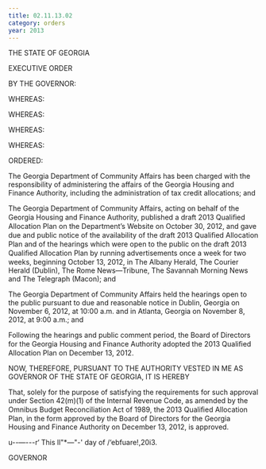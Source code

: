 ```yaml
---
title: 02.11.13.02
category: orders
year: 2013
---
```

 

THE STATE OF GEORGIA

EXECUTIVE ORDER

BY THE GOVERNOR:

WHEREAS:

WHEREAS:

WHEREAS:

WHEREAS:

ORDERED:

The Georgia Department of Community Affairs has been charged with the responsibility of
administering the affairs of the Georgia Housing and Finance Authority, including the
administration of tax credit allocations; and

The Georgia Department of Community Affairs, acting on behalf of the Georgia Housing
and Finance Authority, published a draft 2013 Qualiﬁed Allocation Plan on the
Department’s Website on October 30, 2012, and gave due and public notice of the
availability of the draft 2013 Qualiﬁed Allocation Plan and of the hearings which were open
to the public on the draft 2013 Qualiﬁed Allocation Plan by running advertisements once a
week for two weeks, beginning October 13, 2012, in The Albany Herald, The Courier
Herald (Dublin), The Rome News—Tribune, The Savannah Morning News and The
Telegraph (Macon); and

The Georgia Department of Community Affairs held the hearings open to the public
pursuant to due and reasonable notice in Dublin, Georgia on November 6, 2012, at 10:00
a.m. and in Atlanta, Georgia on November 8, 2012, at 9:00 a.m.; and

Following the hearings and public comment period, the Board of Directors for the Georgia
Housing and Finance Authority adopted the 2013 Qualiﬁed Allocation Plan on December
13, 2012.

NOW, THEREFORE, PURSUANT TO THE AUTHORITY VESTED IN ME AS
GOVERNOR OF THE STATE OF GEORGIA, IT IS HEREBY

That, solely for the purpose of satisfying the requirements for such approval under Section
42(m)(1) of the Internal Revenue Code, as amended by the Omnibus Budget Reconciliation
Act of 1989, the 2013 Qualiﬁed Allocation Plan, in the form approved by the Board of
Directors for the Georgia Housing and Finance Authority on December 13, 2012, is
approved.

u--—---r‘
This ll"*—"-' day of /‘ebfuare!,20i3.

GOVERNOR

